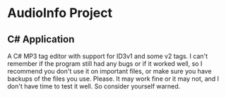 AudioInfo Project
============

C# Application
------------

A C# MP3 tag editor with support for ID3v1 and some v2 tags. I can't remember if the program still had any bugs or if it worked well, so I recommend you don't use it on important files, or make sure you have backups of the files you use. Please. It may work fine or it may not, and I don't have time to test it well. So consider yourself warned.
